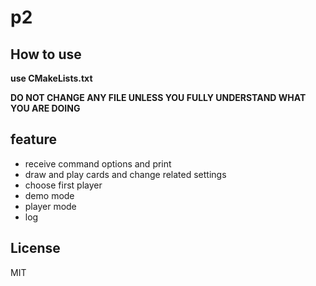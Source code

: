 # p2

## How to use

**use CMakeLists.txt**

**DO NOT CHANGE ANY FILE UNLESS YOU FULLY UNDERSTAND WHAT YOU ARE DOING**

## feature
 - receive command options and print
 - draw and play cards and change related settings
 - choose first player
 - demo mode
 - player mode
 - log

## License
MIT